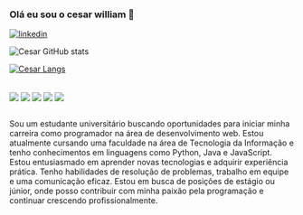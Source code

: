 ### Olá eu sou o cesar william 👋

[![linkedin](https://img.shields.io/badge/LinkedIn-0077B5?style=for-the-badge&logo=linkedin&logoColor=white)](https://www.linkedin.com/in/cesarwilliamcs/)

![Cesar GitHub stats](https://github-readme-stats.vercel.app/api?username=cesarw616&show_icons=true&theme=merko)

[![Cesar Langs](https://github-readme-stats.vercel.app/api/top-langs/?username=cesarw616&layout=donut)](https://github.com/anuraghazra/github-readme-stats)

<div style="display: inline_block"><br/>
  <img align="center" alt"html5" src="https://img.shields.io/badge/HTML5-E34F26?style=for-the-badge&logo=html5&logoColor=white"/>
  <img align="center" alt"css" src="https://img.shields.io/badge/CSS3-1572B6?style=for-the-badge&logo=css3&logoColor=white"/>
  <img align="center" alt"javascript" src="https://img.shields.io/badge/JavaScript-F7DF1E?style=for-the-badge&logo=javascript&logoColor=black"/>
  <img align="center" alt"typescript" src="https://img.shields.io/badge/TypeScript-007ACC?style=for-the-badge&logo=typescript&logoColor=white"/>
  <img align="center" alt"python" src="https://img.shields.io/badge/Python-14354C?style=for-the-badge&logo=python&logoColor=white"/>
</div><br>

Sou um estudante universitário buscando oportunidades para iniciar minha carreira como programador na área de desenvolvimento web. Estou atualmente cursando uma faculdade na área de Tecnologia da Informação e tenho conhecimentos em linguagens como Python, Java e JavaScript. Estou entusiasmado em aprender novas tecnologias e adquirir experiência prática. Tenho habilidades de resolução de problemas, trabalho em equipe e uma comunicação eficaz. Estou em busca de posições de estágio ou júnior, onde posso contribuir com minha paixão pela programação e continuar crescendo profissionalmente.
